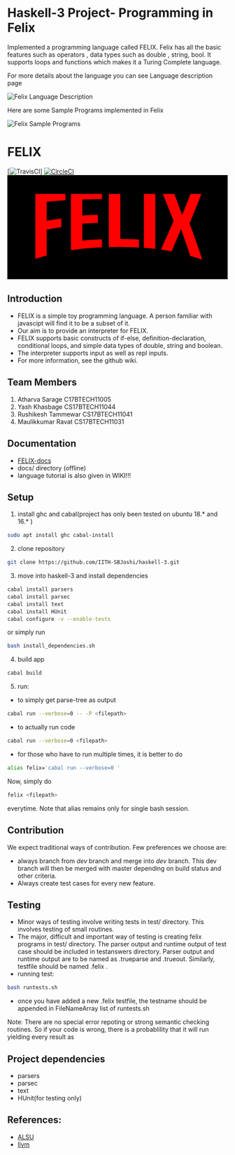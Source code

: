 # Haskell-3 Project-  Programming in Felix

Implemented a programming language called FELIX. Felix has all the basic features such as operators , data types such
as double , string, bool. It supports loops and functions which makes it a Turing Complete language.

For more details about the language you can see Language description page

![Felix Language Description](https://github.com/IITH-SBJoshi/haskell-3/wiki/Language-Description)

Here are some Sample Programs implemented in Felix

![Felix Sample Programs](https://github.com/IITH-SBJoshi/haskell-3/wiki/Sample-Programs-in-FELIX)


# FELIX
[![TravisCI](https://travis-ci.com/IITH-SBJoshi/haskell-3.svg?token=UGPoQA6bQYmpzzso7vXa&branch=master)]
[![CircleCI](https://circleci.com/gh/IITH-SBJoshi/haskell-3.svg?style=svg&circle-token=6fd50174569492d7a709ca648b86697bf80349e8)](https://circleci.com/gh/IITH-SBJoshi/haskell-3)
![Felix Felix the programmming language](./imgs/felix.png)

## Introduction
* FELIX is a simple toy programming language. A person familiar with javascipt will find it to be a subset of it.
* Our aim is to provide an interpreter for FELIX.
* FELIX supports basic constructs of if-else, definition-declaration, conditional loops, and simple data types of double, string and boolean.
* The interpreter supports input as well as repl inputs.
* For more information, see the github wiki.

## Team Members
1. Atharva Sarage C17BTECH11005
2. Yash Khasbage CS17BTECH11044
3. Rushikesh Tammewar CS17BTECH11041
4. Maulikkumar Ravat CS17BTECH11031

## Documentation
* [FELIX-docs](https://iith-sbjoshi.github.io/haskell-3/ "docs")
* docs/ directory (offline)
* language tutorial is also given in WIKI!!!

## Setup
1. install ghc and cabal(project has only been tested on ubuntu 18.* and 16.* )
```bash
sudo apt install ghc cabal-install
```

2. clone repository
```bash
git clone https://github.com/IITH-SBJoshi/haskell-3.git
```

3. move into haskell-3 and install dependencies
```bash
cabal install parsers
cabal install parsec
cabal install text
cabal install HUnit
cabal configure -v --enable-tests
```
or simply run
```bash
bash install_dependencies.sh
```

4. build app
```bash
cabal build
```

5. run:
* to simply get parse-tree as output
```bash
cabal run --verbose=0 -- -P <filepath>
```
* to actually run code
```bash
cabal run --verbose=0 <filepath>
```
* for those who have to run multiple times, it is better to do
```bash
alias felix='cabal run --verbose=0 '
```
Now, simply do
```bash
felix <filepath>
```
everytime. Note that alias remains only for single bash session.

## Contribution

We expect traditional ways of contribution. Few preferences we choose are:
* always branch from *dev* branch and merge into *dev* branch. This dev branch will then be merged with master depending on build status and other criteria.
* Always create test cases for every new feature.

## Testing

* Minor ways of testing involve writing tests in test/ directory.
This involves testing of small routines.
* The major, difficult and important way of testing is creating felix programs in test/ directory. The parser output and runtime output of test case should be included in testanswers directory.
Parser output and runtime output are to be named as <testname>.trueparse and <testname>.trueout. Similarly, testfile should be named <testname>.felix .
* running test:
```bash
bash runtests.sh
```
* once you have added a new .felix testfile, the testname should be appended in FileNameArray list of runtests.sh

Note:
There are no special error repoting or strong semantic checking routines. So if your code is wrong, there is a probablility that it will run yielding every result as <undefined>

## Project dependencies
* parsers
* parsec
* text
* HUnit(for testing only)

## References:
* [ALSU](https://en.wikipedia.org/wiki/Compilers:_Principles,_Techniques,_and_Tools "Compilers: Principles, Techniques, and Tools")
* [llvm](http://www.stephendiehl.com/llvm/ "Compiler in Haskell")
